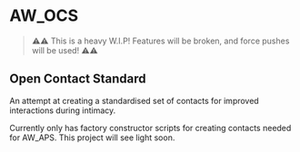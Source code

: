 # AW_OCS

> ⚠️⚠️ This is a heavy W.I.P! Features will be broken, and force pushes will be used! ⚠️⚠️

## Open Contact Standard
An attempt at creating a standardised set of contacts for improved interactions during intimacy.

Currently only has factory constructor scripts for creating contacts needed for AW_APS. This project will see light soon.